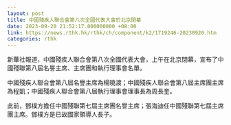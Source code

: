 ```yaml
---
layout: post
title: 中國殘疾人聯合會第八次全國代表大會於北京閉幕
date: 2023-09-20 21:52:17.000000000 +08:00
link: https://news.rthk.hk/rthk/ch/component/k2/1719246-20230920.htm
categories: rthk
---
```


新華社報道，中國殘疾人聯合會第八次全國代表大會，上午在北京閉幕，宣布了中國殘聯第八屆名譽主席、主席團和執行理事會名單。

中國殘疾人聯合會第八屆名譽主席為楊曉渡；中國殘疾人聯合會第八屆主席團主席為程凱；中國殘疾人聯合會第八屆執行理事會理事長為周長奎。

此前，鄧樸方擔任中國殘聯第七屆主席團名譽主席；張海迪任中國殘聯第七屆主席團主席。鄧樸方是已故國家領導人長子。
